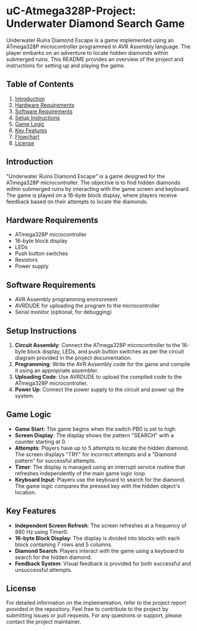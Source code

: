 
# uC-Atmega328P-Project: Underwater Diamond Search Game

Underwater Ruins Diamond Escape is a game implemented using an ATmega328P microcontroller programmed in AVR Assembly language. The player embarks on an adventure to locate hidden diamonds within submerged ruins. This README provides an overview of the project and instructions for setting up and playing the game.

## Table of Contents

1. [Introduction](#introduction)
2. [Hardware Requirements](#hardware-requirements)
3. [Software Requirements](#software-requirements)
4. [Setup Instructions](#setup-instructions)
5. [Game Logic](#game-logic)
6. [Key Features](#key-features)
7. [Flowchart](#flowchart)
8. [License](#license)

## Introduction

"Underwater Ruins Diamond Escape" is a game designed for the ATmega328P microcontroller. The objective is to find hidden diamonds within submerged ruins by interacting with the game screen and keyboard. The game is played on a 16-byte block display, where players receive feedback based on their attempts to locate the diamonds.

## Hardware Requirements

- ATmega328P microcontroller
- 16-byte block display
- LEDs
- Push button switches
- Resistors
- Power supply

## Software Requirements

- AVR Assembly programming environment
- AVRDUDE for uploading the program to the microcontroller
- Serial monitor (optional, for debugging)

## Setup Instructions

1. **Circuit Assembly**: Connect the ATmega328P microcontroller to the 16-byte block display, LEDs, and push button switches as per the circuit diagram provided in the project documentation.
2. **Programming**: Write the AVR Assembly code for the game and compile it using an appropriate assembler.
3. **Uploading Code**: Use AVRDUDE to upload the compiled code to the ATmega328P microcontroller.
4. **Power Up**: Connect the power supply to the circuit and power up the system.

## Game Logic

- **Game Start**: The game begins when the switch PB0 is set to high.
- **Screen Display**: The display shows the pattern "SEARCH" with a counter starting at 0.
- **Attempts**: Players have up to 5 attempts to locate the hidden diamond. The screen displays "TRY" for incorrect attempts and a "Diamond pattern" for successful attempts.
- **Timer**: The display is managed using an interrupt service routine that refreshes independently of the main game logic loop.
- **Keyboard Input**: Players use the keyboard to search for the diamond. The game logic compares the pressed key with the hidden object's location.

## Key Features

- **Independent Screen Refresh**: The screen refreshes at a frequency of 880 Hz using Timer0.
- **16-byte Block Display**: The display is divided into blocks with each block containing 7 rows and 5 columns.
- **Diamond Search**: Players interact with the game using a keyboard to search for the hidden diamond.
- **Feedback System**: Visual feedback is provided for both successful and unsuccessful attempts.



## License
For detailed information on the implementation, refer to the project report provided in the repository.
Feel free to contribute to the project by submitting issues or pull requests. For any questions or support, please contact the project maintainer.




